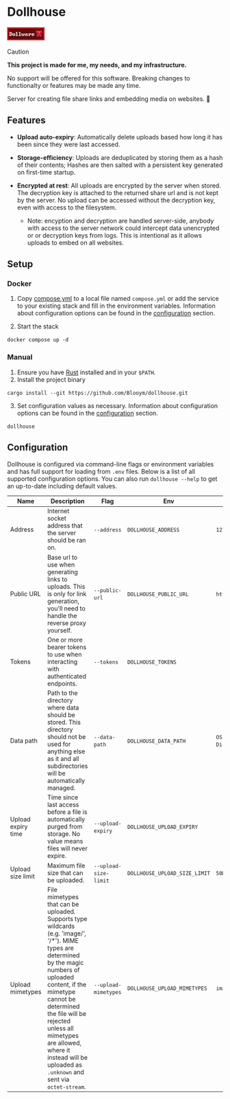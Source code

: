 # Dollhouse

![Dollware Badge](.assets/88x31.png)

> [!CAUTION]  
> **This project is made for me, my needs, and my infrastructure.**
>
> No support will be offered for this software. Breaking changes to functionalty or features may be made any time.

Server for creating file share links and embedding media on websites. 🎀

## Features

- **Upload auto-expiry**: Automatically delete uploads based how long it has been since they were last accessed.

- **Storage-efficiency**: Uploads are deduplicated by storing them as a hash of their contents; Hashes are then salted with a persistent key generated on first-time startup.

- **Encrypted at rest**: All uploads are encrypted by the server when stored. The decryption key is attached to the returned share url and is not kept by the server. No upload can be accessed without the decryption key, even with access to the filesystem.
  - Note: encyption and decryption are handled server-side, anybody with access to the server network could intercept data unencrypted or or decryption keys from logs. This is intentional as it allows uploads to embed on all websites. 

## Setup

### Docker

1. Copy [compose.yml](./compose.yml) to a local file named `compose.yml` or add the
   service to your existing stack and fill in the environment variables.
   Information about configuration options can be found in the
   [configuration](#configuration) section.

2. Start the stack

```
docker compose up -d
```

### Manual

1. Ensure you have [Rust](https://www.rust-lang.org/tools/install) installed and
   in your `$PATH`.
2. Install the project binary

```
cargo install --git https://github.com/Blooym/dollhouse.git
```

3. Set configuration values as necessary.
   Information about configuration options can be found in the
   [configuration](#configuration) section.

```
dollhouse
```

## Configuration

Dollhouse is configured via command-line flags or environment variables and has full support for loading from `.env` files. Below is a list of all supported configuration options. You can also run `dollhouse --help` to get an up-to-date including default values.

| Name               | Description                                                                                                                                                                                                                                                                                                                             | Flag                  | Env                           | Default                       |
| ------------------ | --------------------------------------------------------------------------------------------------------------------------------------------------------------------------------------------------------------------------------------------------------------------------------------------------------------------------------------- | --------------------- | ----------------------------- | ----------------------------- |
| Address            | Internet socket address that the server should be ran on.                                                                                                                                                                                                                                                                               | `--address`           | `DOLLHOUSE_ADDRESS`           | `127.0.0.1:8731`              |
| Public URL         | Base url to use when generating links to uploads. This is only for link generation, you'll need to handle the reverse proxy yourself.                                                                                                                                                                                                   | `--public-url`        | `DOLLHOUSE_PUBLIC_URL`        | `http://127.0.0.1:8731`       |
| Tokens             | One or more bearer tokens to use when interacting with authenticated endpoints.                                                                                                                                                                                                                                                         | `--tokens`            | `DOLLHOUSE_TOKENS`            |                               |
| Data path          | Path to the directory where data should be stored. This directory should not be used for anything else as it and all subdirectories will be automatically managed.                                                                                                                                                                      | `--data-path`         | `DOLLHOUSE_DATA_PATH`         | `OS Data Directory/dollhouse` |
| Upload expiry time | Time since last access before a file is automatically purged from storage. No value means files will never expire.                                                                                                                                                                                                                      | `--upload-expiry`     | `DOLLHOUSE_UPLOAD_EXPIRY`     |                               |
| Upload size limit  | Maximum file size that can be uploaded.                                                                                                                                                                                                                                                                                                 | `--upload-size-limit` | `DOLLHOUSE_UPLOAD_SIZE_LIMIT` | `50MB`                        |
| Upload mimetypes   | File mimetypes that can be uploaded. Supports type wildcards (e.g. 'image/*', '*/*'). MIME types are determined by the magic numbers of uploaded content, if the mimetype cannot be determined the file will be rejected unless all mimetypes are allowed, where it instead will be uploaded as `.unknown` and sent via `octet-stream`. | `--upload-mimetypes`  | `DOLLHOUSE_UPLOAD_MIMETYPES`  | `image/*`, `video/*`          |
